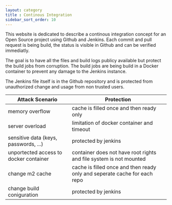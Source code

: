 ```yaml
---
layout: category
title : Continous Integration
sidebar_sort_order: 10
---
```


This website is dedicated to describe a continous integration concept for an Open Source project using Github and Jenkins. Each commit and pull request is being build, the status is visible in Github and can be verified immediatly.

The goal is to have all the files and build logs publicy available but protect the build jobs from corruption. The build jobs are being build in a Docker container to prevent any damage to the Jenkins instance. 

The Jenkins file itself is in the Github repository and is protected from unauthorized change and usage from non trusted users.



| Attack Scenario     | Protection |
| -----------      | ----------- |
| memory overflow     | cache is filled once and then ready only     |
| server overload  | limitation of docker container and timeout       |
| sensitive data (keys, passwords, ...)  | protected by jenkins        |
| unportected access to docker container  | container does not have root rights and file system is not mounted  |
| change m2 cache  | cache is filled once and then ready only and seperate cache for each repo   |
| change build coniguration  | protected by jenkins        |
